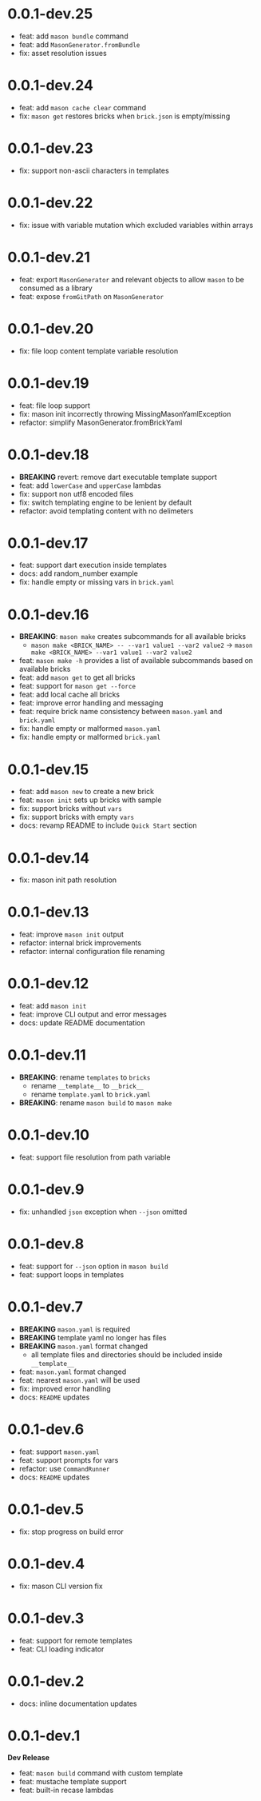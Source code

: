 # 0.0.1-dev.25

- feat: add `mason bundle` command
- feat: add `MasonGenerator.fromBundle`
- fix: asset resolution issues

# 0.0.1-dev.24

- feat: add `mason cache clear` command
- fix: `mason get` restores bricks when `brick.json` is empty/missing

# 0.0.1-dev.23

- fix: support non-ascii characters in templates

# 0.0.1-dev.22

- fix: issue with variable mutation which excluded variables within arrays

# 0.0.1-dev.21

- feat: export `MasonGenerator` and relevant objects to allow `mason` to be consumed as a library
- feat: expose `fromGitPath` on `MasonGenerator`

# 0.0.1-dev.20

- fix: file loop content template variable resolution

# 0.0.1-dev.19

- feat: file loop support
- fix: mason init incorrectly throwing MissingMasonYamlException
- refactor: simplify MasonGenerator.fromBrickYaml

# 0.0.1-dev.18

- **BREAKING** revert: remove dart executable template support
- feat: add `lowerCase` and `upperCase` lambdas
- fix: support non utf8 encoded files
- fix: switch templating engine to be lenient by default
- refactor: avoid templating content with no delimeters

# 0.0.1-dev.17

- feat: support dart execution inside templates
- docs: add random_number example
- fix: handle empty or missing vars in `brick.yaml`

# 0.0.1-dev.16

- **BREAKING**: `mason make` creates subcommands for all available bricks
  - `mason make <BRICK_NAME> -- --var1 value1 --var2 value2` -> `mason make <BRICK_NAME> --var1 value1 --var2 value2`
- feat: `mason make -h` provides a list of available subcommands based on available bricks
- feat: add `mason get` to get all bricks
- feat: support for `mason get --force`
- feat: add local cache all bricks
- feat: improve error handling and messaging
- feat: require brick name consistency between `mason.yaml` and `brick.yaml`
- fix: handle empty or malformed `mason.yaml`
- fix: handle empty or malformed `brick.yaml`

# 0.0.1-dev.15

- feat: add `mason new` to create a new brick
- feat: `mason init` sets up bricks with sample
- fix: support bricks without `vars`
- fix: support bricks with empty `vars`
- docs: revamp README to include `Quick Start` section

# 0.0.1-dev.14

- fix: mason init path resolution

# 0.0.1-dev.13

- feat: improve `mason init` output
- refactor: internal brick improvements
- refactor: internal configuration file renaming

# 0.0.1-dev.12

- feat: add `mason init`
- feat: improve CLI output and error messages
- docs: update README documentation

# 0.0.1-dev.11

- **BREAKING**: rename `templates` to `bricks`
  - rename `__template__` to `__brick__`
  - rename `template.yaml` to `brick.yaml`
- **BREAKING**: rename `mason build` to `mason make`

# 0.0.1-dev.10

- feat: support file resolution from path variable

# 0.0.1-dev.9

- fix: unhandled `json` exception when `--json` omitted

# 0.0.1-dev.8

- feat: support for `--json` option in `mason build`
- feat: support loops in templates

# 0.0.1-dev.7

- **BREAKING** `mason.yaml` is required
- **BREAKING** template yaml no longer has files
- **BREAKING** `mason.yaml` format changed
  - all template files and directories should be included inside `__template__`
- feat: `mason.yaml` format changed
- feat: nearest `mason.yaml` will be used
- fix: improved error handling
- docs: `README` updates

# 0.0.1-dev.6

- feat: support `mason.yaml`
- feat: support prompts for vars
- refactor: use `CommandRunner`
- docs: `README` updates

# 0.0.1-dev.5

- fix: stop progress on build error

# 0.0.1-dev.4

- fix: mason CLI version fix

# 0.0.1-dev.3

- feat: support for remote templates
- feat: CLI loading indicator

# 0.0.1-dev.2

- docs: inline documentation updates

# 0.0.1-dev.1

**Dev Release**

- feat: `mason build` command with custom template
- feat: mustache template support
- feat: built-in recase lambdas
